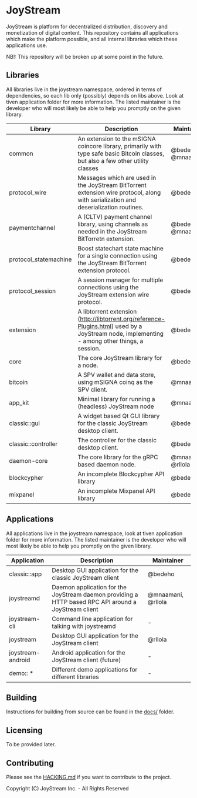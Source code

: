 # JoyStream

JoyStream is platform for decentralized distribution, discovery and monetization of digital content.
This repository contains all applications which make the platform possible, and all internal
libraries which these applications use.

NB!: This repository will be broken up at some point in the future.

## Libraries

All libraries live in the joystream namespace, ordered in terms of dependencies, so each lib only (possibly) depends on libs above. Look at tiven application folder for more information. The listed maintainer is the developer who will most likely be able to help you promptly on the given library.

 Library | Description | Maintainer
---------|-------------|-----------
common | An extension to the mSIGNA coincore library, primarily with type safe basic Bitcoin classes, but also a few other utility classes | @bedeho, @mnaamani
protocol_wire | Messages which are used in the JoyStream BitTorrent extension wire protocol, along with serialization and deserialization routines. | @bedeho
paymentchannel | A (CLTV) payment channel library, using channels as needed in the JoyStream BitTorretn extension. | @bedeho, @mnaamani
protocol_statemachine | Boost statechart state machine for a single connection using the JoyStream BitTorrent extension protocol.| @bedeho
protocol_session | A session manager for multiple connections using the JoyStream extension wire protocol. | @bedeho
extension | A libtorrent extension (http://libtorrent.org/reference-Plugins.html) used by a JoyStream node, implementing - among other things, a session. | @bedeho
core | The core JoyStream library for a node. | @bedeho
bitcoin | A SPV wallet and data store, using mSIGNA coinq as the SPV client. | @mnaamani
app_kit | Minimal library for running a (headless) JoyStream node | @mnaamani
classic::gui | A widget based Qt GUI library for the classic JoyStream desktop client. | @bedeho
classic::controller | The controller for the classic desktop client. | @bedeho
daemon-core | The core library for the gRPC based daemon node. | @mnaamani, @rllola
blockcypher | An incomplete Blockcypher API library | @bedeho
mixpanel | An incomplete Mixpanel API library | @bedeho

## Applications

All applications live in the joystream namespace, look at tiven application folder for more information. The listed maintainer is the developer who will most likely be able to help you promptly on the given library.

Application | Description | Maintainer
------------|-------------|-----------
classic::app | Desktop GUI application for the classic JoyStream client | @bedeho
joystreamd | Daemon application for the JoyStream daemon providing a HTTP based RPC API around a JoyStream client | @mnaamani, @rllola
joystream-cli | Command line application for talking with joystreamd | -
joystream | Desktop GUI application for the JoyStream client | @rllola
joystream-android | Android application for the JoyStream client (future) | -
demo:: * | Different demo applications for different libraries | -

## Building
Instructions for building from source can be found in the  [docs/](docs/) folder.

## Licensing
To be provided later.

## Contributing
Please see the [HACKING.md](HACKING.md) if you want to contribute to the project.

Copyright (C) JoyStream Inc. - All Rights Reserved
